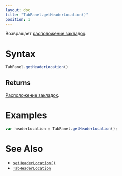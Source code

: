 ```yaml
---
layout: doc
title: "TabPanel.getHeaderLocation()"
position: 1
---
```


Возвращает [расположение закладок](../TabHeaderLocation/).

# Syntax

```js
TabPanel.getHeaderLocation()
```

## Returns

[Расположение закладок](../TabHeaderLocation/).

# Examples

```js
var headerLocation = TabPanel.getHeaderLocation();
```

# See Also

* [`setHeaderLocation()`](../TabPanel.setHeaderLocation/)
* [`TabHeaderLocation`](../TabHeaderLocation/)
